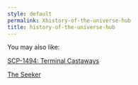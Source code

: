 ```yaml
---
style: default
permalink: Xhistory-of-the-universe-hub
title: history-of-the-universe-hub
---
```

You may also like:

[SCP-1494: Terminal Castaways](http://scp-wiki.net/scp-1494)

[The Seeker](http://scp-wiki.net/wonder)
